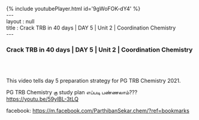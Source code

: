 {% include youtubePlayer.html id='9gWoFOK-dY4' %}<br>---<br>layout : null<br>title : Crack TRB in 40 days | DAY 5 | Unit 2 | Coordination Chemistry<br>---<br><h3>Crack TRB in 40 days | DAY 5 | Unit 2 | Coordination Chemistry</h3><br><br><p>This video tells day 5 preparation strategy for PG TRB Chemistry 2021.

PG TRB Chemistry கு study plan எப்படி பண்ணலாம்??? 
https://youtu.be/59ylBL-3tLQ

facebook: https://m.facebook.com/ParthibanSekar.chem/?ref=bookmarks</p><br>